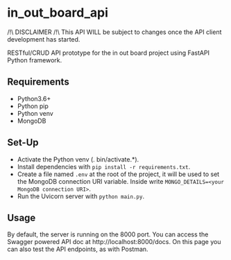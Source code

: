 # in_out_board_api
/!\ DISCLAIMER /!\ This API WILL be subject to changes once the API client development has started.

RESTful/CRUD API prototype for the in out board project using FastAPI Python framework.

## Requirements
- Python3.6+
- Python pip
- Python venv
- MongoDB

## Set-Up
- Activate the Python venv (. bin/activate.*).
- Install dependencies with `pip install -r requirements.txt`.
- Create a file named `.env` at the root of the project, it will be used to set the MongoDB connection URI variable. Inside write `MONGO_DETAILS=<your MongoDB connection URI>`.
- Run the Uvicorn server with `python main.py`.

## Usage
By default, the server is running on the 8000 port. You can access the Swagger powered API doc at http://localhost:8000/docs. On this page you can also test the API endpoints, as with Postman.
